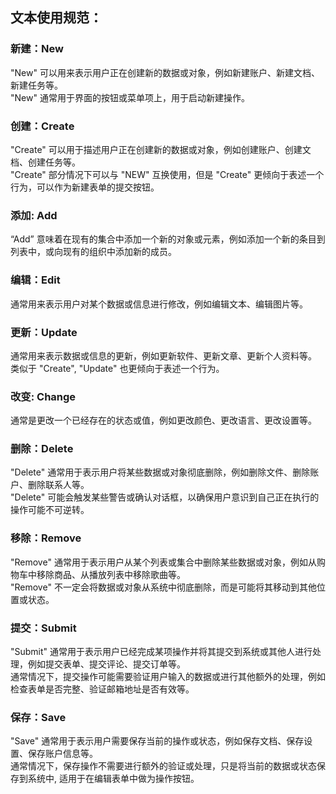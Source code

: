 ## 文本使用规范：

### 新建：New

"New" 可以用来表示用户正在创建新的数据或对象，例如新建账户、新建文档、新建任务等。  
"New" 通常用于界面的按钮或菜单项上，用于启动新建操作。

### 创建：Create

"Create" 可以用于描述用户正在创建新的数据或对象，例如创建账户、创建文档、创建任务等。  
"Create" 部分情况下可以与 "NEW" 互换使用，但是 "Create" 更倾向于表述一个行为，可以作为新建表单的提交按钮。

### 添加: Add

“Add” 意味着在现有的集合中添加一个新的对象或元素，例如添加一个新的条目到列表中，或向现有的组织中添加新的成员。

### 编辑：Edit

通常用来表示用户对某个数据或信息进行修改，例如编辑文本、编辑图片等。

### 更新：Update

通常用来表示数据或信息的更新，例如更新软件、更新文章、更新个人资料等。
类似于 "Create", "Update" 也更倾向于表述一个行为。

### 改变: Change

通常是更改一个已经存在的状态或值，例如更改颜色、更改语言、更改设置等。

### 删除：Delete

"Delete" 通常用于表示用户将某些数据或对象彻底删除，例如删除文件、删除账户、删除联系人等。  
"Delete" 可能会触发某些警告或确认对话框，以确保用户意识到自己正在执行的操作可能不可逆转。

### 移除：Remove

"Remove" 通常用于表示用户从某个列表或集合中删除某些数据或对象，例如从购物车中移除商品、从播放列表中移除歌曲等。  
"Remove" 不一定会将数据或对象从系统中彻底删除，而是可能将其移动到其他位置或状态。

### 提交：Submit

"Submit" 通常用于表示用户已经完成某项操作并将其提交到系统或其他人进行处理，例如提交表单、提交评论、提交订单等。  
通常情况下，提交操作可能需要验证用户输入的数据或进行其他额外的处理，例如检查表单是否完整、验证邮箱地址是否有效等。

### 保存：Save

"Save" 通常用于表示用户需要保存当前的操作或状态，例如保存文档、保存设置、保存账户信息等。  
通常情况下，保存操作不需要进行额外的验证或处理，只是将当前的数据或状态保存到系统中, 适用于在编辑表单中做为操作按钮。
